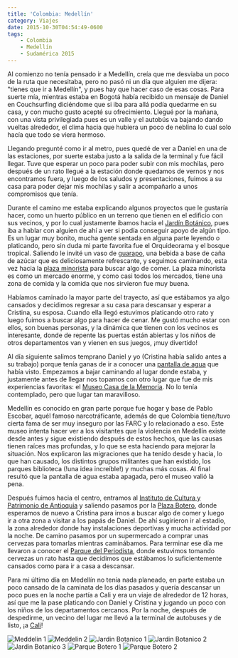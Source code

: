 ```yaml
---
title: 'Colombia: Medellín'
category: Viajes
date: 2015-10-30T04:54:49-0600
tags:
    - Colombia
    - Medellín
    - Sudamérica 2015
---
```


Al comienzo no tenía pensado ir a Medellín, creía que me desviaba un poco de la ruta que necesitaba, pero no pasó ni un día que alguien me dijera: &#34;tienes que ir a Medellín&#34;, y pues hay que hacer caso de esas cosas. Para suerte mía, mientras estaba en Bogotá había recibido un mensaje de Daniel en Couchsurfing diciéndome que si iba para allá podía quedarme en su casa, y con mucho gusto acepté su ofrecimiento. Llegué por la mañana, con una vista privilegiada pues es un valle y el autobús va bajando dando vueltas alrededor, el clima hacia que hubiera un poco de neblina lo cual solo hacía que todo se viera hermoso.

Llegando pregunté como ir al metro, pues quedé de ver a Daniel en una de las estaciones, por suerte estaba justo a la salida de la terminal y fue fácil llegar. Tuve que esperar un poco para poder subir con mis mochilas, pero después de un rato llegué a la estación donde quedamos de vernos y nos encontramos fuera, y luego de los saludos y presentaciones, fuimos a su casa para poder dejar mis mochilas y salir a acompañarlo a unos compromisos que tenía.

Durante el camino me estaba explicando algunos proyectos que le gustaría hacer, como un huerto público en un terreno que tienen en el edificio con sus vecinos, y por lo cual justamente íbamos hacia el [Jardín Botánico](http://www.botanicomedellin.org/), pues iba a hablar con alguien de ahí a ver si podía conseguir apoyo de algún tipo. Es un lugar muy bonito, mucha gente sentada en alguna parte leyendo o platicando, pero sin duda mi parte favorita fue el Orquideorama y el bosque tropical. Saliendo le invité un vaso de [guarapo](https://es.wikipedia.org/wiki/Guarapo), una bebida a base de caña de azúcar que es deliciosamente refrescante, y seguimos caminando, esta vez hacia la [plaza minorista](http://www.plazaminorista.com.co/sitio/) para buscar algo de comer. La plaza minorista es como un mercado enorme, y como casi todos los mercados, tiene una zona de comida y la comida que nos sirvieron fue muy buena.

Habíamos caminado la mayor parte del trayecto, así que estábamos ya algo cansados y decidimos regresar a su casa para descansar y esperar a Cristina, su esposa. Cuando ella llegó estuvimos platicando otro rato y luego fuimos a buscar algo para hacer de cenar. Me gustó mucho estar con ellos, son buenas personas, y la dinámica que tienen con los vecinos es interesante, donde de repente las puertas están abiertas y los niños de otros departamentos van y vienen en sus juegos, ¡muy divertido!

Al día siguiente salimos temprano Daniel y yo (Cristina había salido antes a su trabajo) porque tenía ganas de ir a conocer una [pantalla de agua](http://www.guiaturisticademedellin.com/index.php/es/atractivos/centro-historico-top/12-pantalla-de-agua) que había visto. Empezamos a bajar caminando al lugar donde estaba, y justamente antes de llegar nos topamos con otro lugar que fue de mis experiencias favoritas: el [Museo Casa de la Memoria](http://www.museocasadelamemoria.org/). No lo tenía contemplado, pero que lugar tan maravilloso.

Medellín es conocido en gran parte porque fue hogar y base de Pablo Escobar, aquél famoso narcotráficante, además de que Colombia tiene/tuvo cierta fama de ser muy inseguro por las FARC y lo relacionado a eso. Este museo intenta hacer ver a los visitantes que la violencia en Medellín existe desde antes y sigue existiendo después de estos hechos, que las causas tienen raíces mas profundas, y lo que se esta haciendo para mejorar la situación. Nos explicaron las migraciones que ha tenido desde y hacia, lo que han causado, los distintos grupos militantes que han existido, los parques biblioteca (!una idea increíble!) y muchas más cosas. Al final resultó que la pantalla de agua estaba apagada, pero el museo valió la pena.

Después fuimos hacia el centro, entramos al [Instituto de Cultura y Patrimonio de Antioquia](http://www.culturantioquia.gov.co/) y saliendo pasamos por la [Plaza Botero](http://www.tripadvisor.com.mx/Attraction_Review-g297478-d1994585-Reviews-Plaza_Botero-Medellin_Antioquia_Department.html), donde esperamos de nuevo a Cristina para irnos a buscar algo de comer y luego ir a otra zona a visitar a los papás de Daniel. De ahí sugirieron ir al estadio, la zona alrededor donde hay instalaciones deportivas y mucha actividad por la noche. De camino pasamos por un supermercado a comprar unas cervezas para tomarlas mientras caminábamos. Para terminar ese día me llevaron a conocer el [Parque del Periodista](http://www.eltiempo.com/colombia/medellin/parque-del-periodista-de-medellin/15359315), donde estuvimos tomando cervezas un rato hasta que decidimos que estábamos lo suficientemente cansados como para ir a casa a descansar.

Para mi último día en Medellín no tenía nada planeado, en parte estaba un poco cansado de la caminata de los días pasados y quería descansar un poco pues en la noche partía a Cali y era un viaje de alrededor de 12 horas, así que me la pase platicando con Daniel y Cristina y jugando un poco con los niños de los departamentos cercanos. Por la noche, después de despedirme, un vecino del lugar me llevó a la terminal de autobuses y de listo, ¡a [Cali](/blog/colombia-cali-e-ipiales/)!

![Meddelin 1](medellin1.jpg)
![Meddelin 2](medellin2.jpg)
![Jardin Botanico 1](medellin-jardin-botanico-1.jpg)
![Jardin Botanico 2](medellin-jardin-botanico-2.jpg)
![Jardin Botanico 3](medellin-jardin-botanico-3.jpg)
![Parque Botero 1](medellin-parque-botero.jpg)
![Parque Botero 2](medellin-parque-botero-2.jpg)
